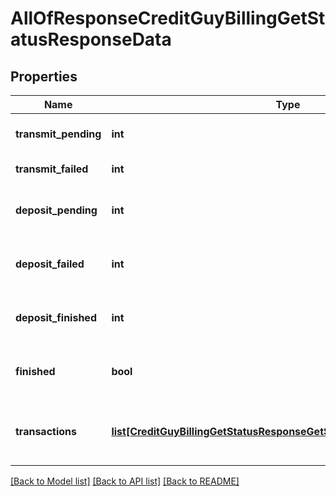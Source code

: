 # AllOfResponseCreditGuyBillingGetStatusResponseData

## Properties
Name | Type | Description | Notes
------------ | ------------- | ------------- | -------------
**transmit_pending** | **int** | Transactions pending transmit | [optional] 
**transmit_failed** | **int** | Transactions failed on Shva | [optional] 
**deposit_pending** | **int** | Transactions successfully deposited on Shva | [optional] 
**deposit_failed** | **int** | Transactions failed while depositing on Shva | [optional] 
**deposit_finished** | **int** | Transactions deposited successfully on Shva | [optional] 
**finished** | **bool** | Indication whether the billing process has finished | [optional] 
**transactions** | [**list[CreditGuyBillingGetStatusResponseGetStatusResponseTransaction]**](CreditGuyBillingGetStatusResponseGetStatusResponseTransaction.md) | Detailed list of transactions (Returned when ListTransactions &#x3D; true) | [optional] 

[[Back to Model list]](../README.md#documentation-for-models) [[Back to API list]](../README.md#documentation-for-api-endpoints) [[Back to README]](../README.md)

